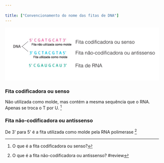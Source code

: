 ```yaml
---

title: ["Convencionamento do nome das fitas de DNA"]
---
```

![Pasted image 20210403170544.png](Pasted%20image%2020210403170544.png)
### Fita codificadora ou senso
Não utilizada como molde, mas contém a mesma sequência que o RNA. Apenas se troca o T por U. [^273102]

[^273102]: O que é a fita codificadora ou senso?

### Fita não-codificadora ou antissenso
De 3' para 5' é a fita utilizada como molde pela RNA polimerase [^144585]

[^144585]: O que é a fita não-codificadora ou antissenso?
#review 
